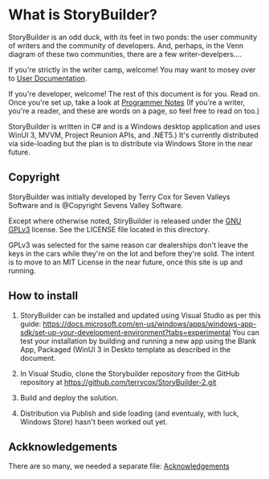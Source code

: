 # What is StoryBuilder?

StoryBuilder is an odd duck, with its feet in two ponds: the user community of writers
and the community of developers. And, perhaps, in the Venn diagram of these two communities,
there are a few writer-develpers....

If you're strictly in the writer camp, welcome! You may want to mosey over to 
[User Documentation](StoryBuilder-2/blob/master/docs/USERNOTES.md).

If you're developer, welcome! The rest of this document is for you. Read on. Once you're
set up, take a look at [Programmer Notes][3] (If you're a writer, you're
a reader, and these are words on a page, so feel free to read on too.)

StoryBuilder is written in C# and is a Windows desktop application and uses WinUI 3, MVVM, 
Project Reunion APIs, and .NET5.) It's currently distributed via side-loading but the plan
is to distribute via Windows Store in the near future.


Copyright
---------

StoryBuilder was initially developed by Terry Cox for Seven Valleys Software and
is @Copyright Sevens Valley Software.

Except where otherwise noted, StiryBuilder is released under the [GNU GPLv3][1] license.
See the LICENSE file located in this directory.

GPLv3 was selected for the same reason car dealerships don't leave the keys in 
the cars while they're on the lot and before they're sold. 
The intent is to move to an MIT License in the near future, once this site is 
up and running.

How to install
---------------

1. StoryBuilder can be installed and updated using Visual Studio as per this guide:
https://docs.microsoft.com/en-us/windows/apps/windows-app-sdk/set-up-your-development-environment?tabs=experimental
You can test your installation by building and running a new app using the Blank App, Packaged (WinUI 3 in Deskto
template as described in the document.

2. In Visual Studio, clone the Storybuilder repository from the GitHub repository at 
https://github.com/terrycox/StoryBuilder-2.git

3. Build and deploy the solution.

4. Distribution via Publish and side loading (and eventualy, with luck, Windows Store) hasn't been worked out yet.

Ackknowledgements
-----------------

There are so many, we needed a separate file:
[Acknowledgements][4]


[1]:https://choosealicense.com/licenses/gpl-3.0/
[2]:(StoryBuilder-2/tree/master/docs/USERNOTES.md)
[3]:http://https://github.com/terrycox/StoryBuilder-2/tree/master/docs/DEVNOTES.md
[4]:http://https://github.com/terrycox/StoryBuilder-2/tree/master/docs/ACKNOWLEDGEMENTS.md
